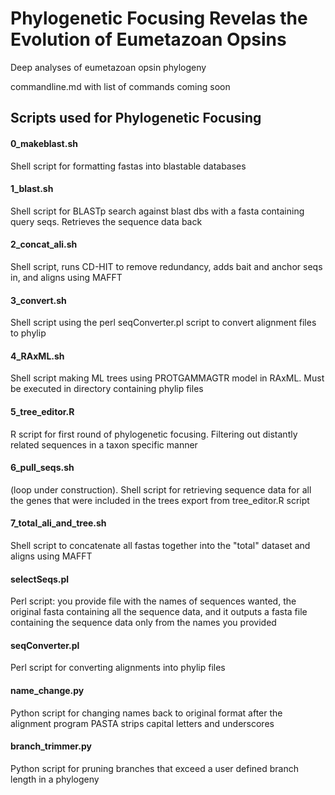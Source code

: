 # Phylogenetic Focusing Revelas the Evolution of Eumetazoan Opsins
Deep analyses of eumetazoan opsin phylogeny

commandline.md with list of commands coming soon

## Scripts used for Phylogenetic Focusing

#### 0_makeblast.sh
Shell script for formatting fastas into blastable databases

#### 1_blast.sh
Shell script for BLASTp search against blast dbs with a fasta containing query seqs. Retrieves the sequence data back 

#### 2_concat_ali.sh
Shell script, runs CD-HIT to remove redundancy, adds bait and anchor seqs in, and aligns using MAFFT

#### 3_convert.sh
Shell script using the perl seqConverter.pl script to convert alignment files to phylip

#### 4_RAxML.sh
Shell script making ML trees using PROTGAMMAGTR model in RAxML. Must be executed in directory containing phylip files

#### 5_tree_editor.R
R script for first round of phylogenetic focusing. Filtering out distantly related sequences in a taxon specific manner

#### 6_pull_seqs.sh
(loop under construction). Shell script for retrieving sequence data for all the genes that were included in the trees export from tree_editor.R script

#### 7_total_ali_and_tree.sh
Shell script to concatenate all fastas together into the "total" dataset and aligns using MAFFT

#### selectSeqs.pl
Perl script: you provide file with the names of sequences wanted, the original fasta containing all the sequence data, and it outputs a fasta file containing the sequence data only from the names you provided

#### seqConverter.pl
Perl script for converting alignments into phylip files

#### name_change.py 
Python script for changing names back to original format after the alignment program PASTA strips capital letters and underscores

#### branch_trimmer.py
Python script for pruning branches that exceed a user defined branch length in a phylogeny
